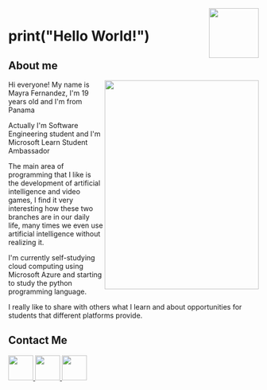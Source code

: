 <img src="https://user-images.githubusercontent.com/79926594/149069804-ae868b10-6d5f-45ab-b3d0-7ba95b12d894.gif" width="100" height="100" align="right" />




# print("Hello World!")


## About me

<p> 
<img src="https://github.com/Sardinita/May/blob/main/SVG/WhatsApp%20Image%202022-01-08%20at%2011.21.37%20AM.jpeg" width="310" height="420" align="right">Hi everyone! My name is Mayra Fernandez, I'm 19 years old and I'm from Panama


Actually I'm Software Engineering student and I'm Microsoft Learn Student Ambassador
  
The main area of programming that I like is the development of artificial intelligence and video games, I find it very interesting how these two branches are in our daily life, many times we even use artificial intelligence without realizing it.

 I'm currently self-studying cloud computing using Microsoft Azure and starting to study the python programming language.

I really like to share with others what I learn and about opportunities for students that different platforms provide.
</p>




## Contact Me

<a href="https://www.linkedin.com/in/mayyy/"><img src = "https://github.com/Sardinita/May/blob/main/SVG/Link.svg" width="50" height="50" /> </a>
<a href="https://www.instagram.com/sardinita.cosmic/"> <img src = ![insta](https://user-images.githubusercontent.com/79926594/182289435-57735dcb-5519-4ec7-ad26-9f6adf539412.png) width="50" height="50" /> </a> 
<a href="mailto:mayra.fernandez@studentambassador.com"> <img src = "https://github.com/Sardinita/May/blob/main/SVG/correo.svg" width="50" height="50" /> 

